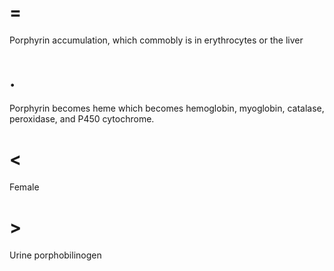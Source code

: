 # =

Porphyrin accumulation, which commobly is in erythrocytes or the liver

# .

Porphyrin becomes heme which becomes hemoglobin, myoglobin, catalase, peroxidase, and P450 cytochrome.

# <

Female

# >

Urine porphobilinogen
